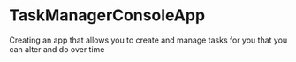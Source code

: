 # TaskManagerConsoleApp
Creating an app that allows you to create and manage tasks for you that you can alter and do over time
